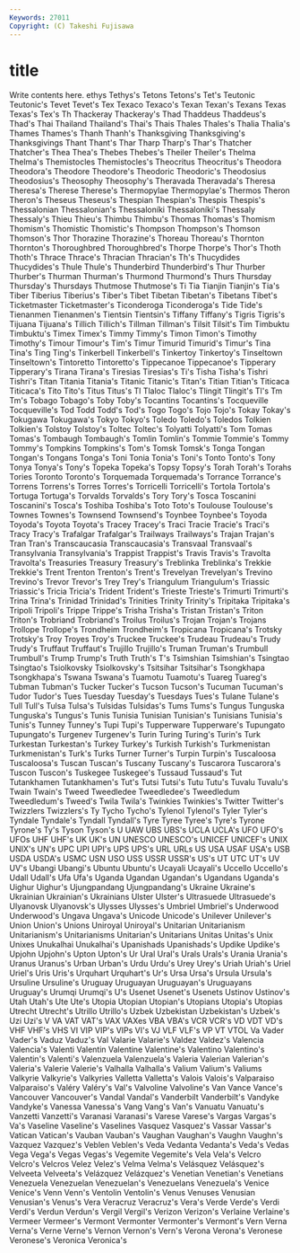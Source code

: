 ```yaml
---
Keywords: 27011 
Copyright: (C) Takeshi Fujisawa
---
```


# title

Write contents here.
ethys Tethys's Tetons Tetons's Tet's
Teutonic Teutonic's Tevet Tevet's Tex Texaco Texaco's Texan Texan's Texans
Texas Texas's Tex's Th Thackeray Thackeray's Thad Thaddeus Thaddeus's Thad's
Thai Thailand Thailand's Thai's Thais Thales Thales's Thalia Thalia's Thames
Thames's Thanh Thanh's Thanksgiving Thanksgiving's Thanksgivings Thant Thant's Thar Tharp
Tharp's Thar's Thatcher Thatcher's Thea Thea's Thebes Thebes's Theiler Theiler's
Thelma Thelma's Themistocles Themistocles's Theocritus Theocritus's Theodora Theodora's Theodore Theodore's
Theodoric Theodoric's Theodosius Theodosius's Theosophy Theosophy's Theravada Theravada's Theresa Theresa's
Therese Therese's Thermopylae Thermopylae's Thermos Theron Theron's Theseus Theseus's Thespian
Thespian's Thespis Thespis's Thessalonian Thessalonian's Thessaloníki Thessaloníki's Thessaly Thessaly's Thieu
Thieu's Thimbu Thimbu's Thomas Thomas's Thomism Thomism's Thomistic Thomistic's Thompson
Thompson's Thomson Thomson's Thor Thorazine Thorazine's Thoreau Thoreau's Thornton Thornton's
Thoroughbred Thoroughbred's Thorpe Thorpe's Thor's Thoth Thoth's Thrace Thrace's Thracian
Thracian's Th's Thucydides Thucydides's Thule Thule's Thunderbird Thunderbird's Thur Thurber
Thurber's Thurman Thurman's Thurmond Thurmond's Thurs Thursday Thursday's Thursdays Thutmose
Thutmose's Ti Tia Tianjin Tianjin's Tia's Tiber Tiberius Tiberius's Tiber's
Tibet Tibetan Tibetan's Tibetans Tibet's Ticketmaster Ticketmaster's Ticonderoga Ticonderoga's Tide
Tide's Tienanmen Tienanmen's Tientsin Tientsin's Tiffany Tiffany's Tigris Tigris's Tijuana
Tijuana's Tillich Tillich's Tillman Tillman's Tilsit Tilsit's Tim Timbuktu Timbuktu's
Timex Timex's Timmy Timmy's Timon Timon's Timothy Timothy's Timour Timour's
Tim's Timur Timurid Timurid's Timur's Tina Tina's Ting Ting's Tinkerbell
Tinkerbell's Tinkertoy Tinkertoy's Tinseltown Tinseltown's Tintoretto Tintoretto's Tippecanoe Tippecanoe's Tipperary
Tipperary's Tirana Tirana's Tiresias Tiresias's Ti's Tisha Tisha's Tishri Tishri's
Titan Titania Titania's Titanic Titanic's Titan's Titian Titian's Titicaca Titicaca's
Tito Tito's Titus Titus's Tl Tlaloc Tlaloc's Tlingit Tlingit's Tl's
Tm Tm's Tobago Tobago's Toby Toby's Tocantins Tocantins's Tocqueville Tocqueville's
Tod Todd Todd's Tod's Togo Togo's Tojo Tojo's Tokay Tokay's
Tokugawa Tokugawa's Tokyo Tokyo's Toledo Toledo's Toledos Tolkien Tolkien's Tolstoy
Tolstoy's Toltec Toltec's Tolyatti Tolyatti's Tom Tomas Tomas's Tombaugh Tombaugh's
Tomlin Tomlin's Tommie Tommie's Tommy Tommy's Tompkins Tompkins's Tom's Tomsk
Tomsk's Tonga Tongan Tongan's Tongans Tonga's Toni Tonia Tonia's Toni's
Tonto Tonto's Tony Tonya Tonya's Tony's Topeka Topeka's Topsy Topsy's
Torah Torah's Torahs Tories Toronto Toronto's Torquemada Torquemada's Torrance Torrance's
Torrens Torrens's Torres Torres's Torricelli Torricelli's Tortola Tortola's Tortuga Tortuga's
Torvalds Torvalds's Tory Tory's Tosca Toscanini Toscanini's Tosca's Toshiba Toshiba's
Toto Toto's Toulouse Toulouse's Townes Townes's Townsend Townsend's Toynbee Toynbee's
Toyoda Toyoda's Toyota Toyota's Tracey Tracey's Traci Tracie Tracie's Traci's
Tracy Tracy's Trafalgar Trafalgar's Trailways Trailways's Trajan Trajan's Tran Tran's
Transcaucasia Transcaucasia's Transvaal Transvaal's Transylvania Transylvania's Trappist Trappist's Travis Travis's
Travolta Travolta's Treasuries Treasury Treasury's Treblinka Treblinka's Trekkie Trekkie's Trent
Trenton Trenton's Trent's Trevelyan Trevelyan's Trevino Trevino's Trevor Trevor's Trey
Trey's Triangulum Triangulum's Triassic Triassic's Tricia Tricia's Trident Trident's Trieste
Trieste's Trimurti Trimurti's Trina Trina's Trinidad Trinidad's Trinities Trinity Trinity's
Tripitaka Tripitaka's Tripoli Tripoli's Trippe Trippe's Trisha Trisha's Tristan Tristan's
Triton Triton's Trobriand Trobriand's Troilus Troilus's Trojan Trojan's Trojans Trollope
Trollope's Trondheim Trondheim's Tropicana Tropicana's Trotsky Trotsky's Troy Troyes Troy's
Truckee Truckee's Trudeau Trudeau's Trudy Trudy's Truffaut Truffaut's Trujillo Trujillo's
Truman Truman's Trumbull Trumbull's Trump Trump's Truth Truth's T's Tsimshian
Tsimshian's Tsingtao Tsingtao's Tsiolkovsky Tsiolkovsky's Tsitsihar Tsitsihar's Tsongkhapa Tsongkhapa's Tswana
Tswana's Tuamotu Tuamotu's Tuareg Tuareg's Tubman Tubman's Tucker Tucker's Tucson
Tucson's Tucuman Tucuman's Tudor Tudor's Tues Tuesday Tuesday's Tuesdays Tues's
Tulane Tulane's Tull Tull's Tulsa Tulsa's Tulsidas Tulsidas's Tums Tums's
Tungus Tunguska Tunguska's Tungus's Tunis Tunisia Tunisian Tunisian's Tunisians Tunisia's
Tunis's Tunney Tunney's Tupi Tupi's Tupperware Tupperware's Tupungato Tupungato's Turgenev
Turgenev's Turin Turing Turing's Turin's Turk Turkestan Turkestan's Turkey Turkey's
Turkish Turkish's Turkmenistan Turkmenistan's Turk's Turks Turner Turner's Turpin Turpin's
Tuscaloosa Tuscaloosa's Tuscan Tuscan's Tuscany Tuscany's Tuscarora Tuscarora's Tuscon Tuscon's
Tuskegee Tuskegee's Tussaud Tussaud's Tut Tutankhamen Tutankhamen's Tut's Tutsi Tutsi's
Tutu Tutu's Tuvalu Tuvalu's Twain Twain's Tweed Tweedledee Tweedledee's Tweedledum
Tweedledum's Tweed's Twila Twila's Twinkies Twinkies's Twitter Twitter's Twizzlers Twizzlers's
Ty Tycho Tycho's Tylenol Tylenol's Tyler Tyler's Tyndale Tyndale's Tyndall
Tyndall's Tyre Tyree Tyree's Tyre's Tyrone Tyrone's Ty's Tyson Tyson's
U UAW UBS UBS's UCLA UCLA's UFO UFO's UFOs UHF
UHF's UK UK's UN UNESCO UNESCO's UNICEF UNICEF's UNIX UNIX's
UN's UPC UPI UPI's UPS UPS's URL URLs US USA
USAF USA's USB USDA USDA's USMC USN USO USS USSR
USSR's US's UT UTC UT's UV UV's Ubangi Ubangi's Ubuntu
Ubuntu's Ucayali Ucayali's Uccello Uccello's Udall Udall's Ufa Ufa's Uganda
Ugandan Ugandan's Ugandans Uganda's Uighur Uighur's Ujungpandang Ujungpandang's Ukraine Ukraine's
Ukrainian Ukrainian's Ukrainians Ulster Ulster's Ultrasuede Ultrasuede's Ulyanovsk Ulyanovsk's Ulysses
Ulysses's Umbriel Umbriel's Underwood Underwood's Ungava Ungava's Unicode Unicode's Unilever
Unilever's Union Union's Unions Uniroyal Uniroyal's Unitarian Unitarianism Unitarianism's Unitarianisms
Unitarian's Unitarians Unitas Unitas's Unix Unixes Unukalhai Unukalhai's Upanishads Upanishads's
Updike Updike's Upjohn Upjohn's Upton Upton's Ur Ural Ural's Urals
Urals's Urania Urania's Uranus Uranus's Urban Urban's Urdu Urdu's Urey
Urey's Uriah Uriah's Uriel Uriel's Uris Uris's Urquhart Urquhart's Ur's
Ursa Ursa's Ursula Ursula's Ursuline Ursuline's Uruguay Uruguayan Uruguayan's Uruguayans
Uruguay's Urumqi Urumqi's U's Usenet Usenet's Usenets Ustinov Ustinov's Utah
Utah's Ute Ute's Utopia Utopian Utopian's Utopians Utopia's Utopias Utrecht
Utrecht's Utrillo Utrillo's Uzbek Uzbekistan Uzbekistan's Uzbek's Uzi Uzi's V
VA VAT VAT's VAX VAXes VBA VBA's VCR VCR's VD
VDT VD's VHF VHF's VHS VI VIP VIP's VIPs VI's
VJ VLF VLF's VP VT VTOL Va Vader Vader's Vaduz
Vaduz's Val Valarie Valarie's Valdez Valdez's Valencia Valencia's Valenti Valentin
Valentine Valentine's Valentino Valentino's Valentin's Valenti's Valenzuela Valenzuela's Valeria Valerian
Valerian's Valeria's Valerie Valerie's Valhalla Valhalla's Valium Valium's Valiums Valkyrie
Valkyrie's Valkyries Valletta Valletta's Valois Valois's Valparaiso Valparaiso's Valéry Valéry's
Val's Valvoline Valvoline's Van Vance Vance's Vancouver Vancouver's Vandal Vandal's
Vanderbilt Vanderbilt's Vandyke Vandyke's Vanessa Vanessa's Vang Vang's Van's Vanuatu
Vanuatu's Vanzetti Vanzetti's Varanasi Varanasi's Varese Varese's Vargas Vargas's Va's
Vaseline Vaseline's Vaselines Vasquez Vasquez's Vassar Vassar's Vatican Vatican's Vauban
Vauban's Vaughan Vaughan's Vaughn Vaughn's Vazquez Vazquez's Veblen Veblen's Veda
Vedanta Vedanta's Veda's Vedas Vega Vega's Vegas Vegas's Vegemite Vegemite's
Vela Vela's Velcro Velcro's Velcros Velez Velez's Velma Velma's Velásquez
Velásquez's Velveeta Velveeta's Velázquez Velázquez's Venetian Venetian's Venetians Venezuela Venezuelan
Venezuelan's Venezuelans Venezuela's Venice Venice's Venn Venn's Ventolin Ventolin's Venus
Venuses Venusian Venusian's Venus's Vera Veracruz Veracruz's Vera's Verde Verde's
Verdi Verdi's Verdun Verdun's Vergil Vergil's Verizon Verizon's Verlaine Verlaine's
Vermeer Vermeer's Vermont Vermonter Vermonter's Vermont's Vern Verna Verna's Verne
Verne's Vernon Vernon's Vern's Verona Verona's Veronese Veronese's Veronica Veronica's
